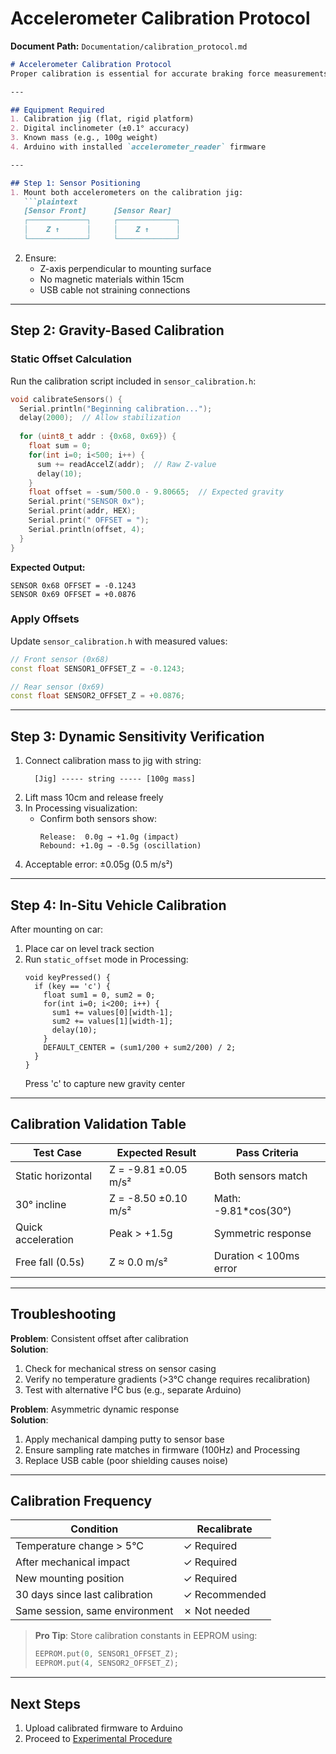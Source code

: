 # Accelerometer Calibration Protocol  
**Document Path:** `Documentation/calibration_protocol.md`  

```markdown
# Accelerometer Calibration Protocol  
Proper calibration is essential for accurate braking force measurements. Follow this procedure before each experimental session.  

---

## Equipment Required  
1. Calibration jig (flat, rigid platform)  
2. Digital inclinometer (±0.1° accuracy)  
3. Known mass (e.g., 100g weight)  
4. Arduino with installed `accelerometer_reader` firmware  

---

## Step 1: Sensor Positioning  
1. Mount both accelerometers on the calibration jig:  
   ```plaintext
   [Sensor Front]      [Sensor Rear]
   ┌─────────────┐     ┌─────────────┐
   │    Z ↑      │     │    Z ↑      │
   └─────────────┘     └─────────────┘
   ```  
2. Ensure:  
   - Z-axis perpendicular to mounting surface  
   - No magnetic materials within 15cm  
   - USB cable not straining connections  

---

## Step 2: Gravity-Based Calibration  
### Static Offset Calculation  
Run the calibration script included in `sensor_calibration.h`:  
```cpp
void calibrateSensors() {
  Serial.println("Beginning calibration...");
  delay(2000);  // Allow stabilization
  
  for (uint8_t addr : {0x68, 0x69}) {
    float sum = 0;
    for(int i=0; i<500; i++) {
      sum += readAccelZ(addr);  // Raw Z-value
      delay(10);
    }
    float offset = -sum/500.0 - 9.80665;  // Expected gravity
    Serial.print("SENSOR 0x");
    Serial.print(addr, HEX);
    Serial.print(" OFFSET = ");
    Serial.println(offset, 4);
  }
}
```

**Expected Output:**  
```
SENSOR 0x68 OFFSET = -0.1243
SENSOR 0x69 OFFSET = +0.0876
```

### Apply Offsets  
Update `sensor_calibration.h` with measured values:  
```cpp
// Front sensor (0x68)
const float SENSOR1_OFFSET_Z = -0.1243;  

// Rear sensor (0x69)
const float SENSOR2_OFFSET_Z = +0.0876; 
```

---

## Step 3: Dynamic Sensitivity Verification  
1. Connect calibration mass to jig with string:  
   ```plaintext
     [Jig] ----- string ----- [100g mass]
   ```  
2. Lift mass 10cm and release freely  
3. In Processing visualization:  
   - Confirm both sensors show:  
     ```plaintext
     Release:  0.0g → +1.0g (impact)  
     Rebound: +1.0g → -0.5g (oscillation)  
     ```  
4. Acceptable error: ±0.05g (0.5 m/s²)  

---

## Step 4: In-Situ Vehicle Calibration  
After mounting on car:  
1. Place car on level track section  
2. Run `static_offset` mode in Processing:  
   ```processing
   void keyPressed() {
     if (key == 'c') {
       float sum1 = 0, sum2 = 0;
       for(int i=0; i<200; i++) {
         sum1 += values[0][width-1];
         sum2 += values[1][width-1];
         delay(10);
       }
       DEFAULT_CENTER = (sum1/200 + sum2/200) / 2;
     }
   }
   ```  
   Press 'c' to capture new gravity center  

---

## Calibration Validation Table  
| Test Case          | Expected Result        | Pass Criteria       |  
|--------------------|------------------------|---------------------|  
| Static horizontal  | Z = -9.81 ±0.05 m/s²   | Both sensors match |  
| 30° incline        | Z = -8.50 ±0.10 m/s²   | Math: -9.81*cos(30°)|  
| Quick acceleration | Peak > +1.5g           | Symmetric response |  
| Free fall (0.5s)   | Z ≈ 0.0 m/s²           | Duration < 100ms error |  

---

## Troubleshooting  
**Problem**: Consistent offset after calibration  
**Solution**:  
1. Check for mechanical stress on sensor casing  
2. Verify no temperature gradients (>3°C change requires recalibration)  
3. Test with alternative I²C bus (e.g., separate Arduino)  

**Problem**: Asymmetric dynamic response  
**Solution**:  
1. Apply mechanical damping putty to sensor base  
2. Ensure sampling rate matches in firmware (100Hz) and Processing  
3. Replace USB cable (poor shielding causes noise)  

---

## Calibration Frequency  
| Condition                     | Recalibrate |  
|-------------------------------|-------------|  
| Temperature change > 5°C      | ✓ Required  |  
| After mechanical impact       | ✓ Required  |  
| New mounting position         | ✓ Required  |  
| 30 days since last calibration| ✓ Recommended |  
| Same session, same environment| ✗ Not needed |  

> **Pro Tip**: Store calibration constants in EEPROM using:  
> ```cpp
> EEPROM.put(0, SENSOR1_OFFSET_Z);
> EEPROM.put(4, SENSOR2_OFFSET_Z);
> ```

---

## Next Steps  
1. Upload calibrated firmware to Arduino  
2. Proceed to [Experimental Procedure](../experimental_procedure.md)
